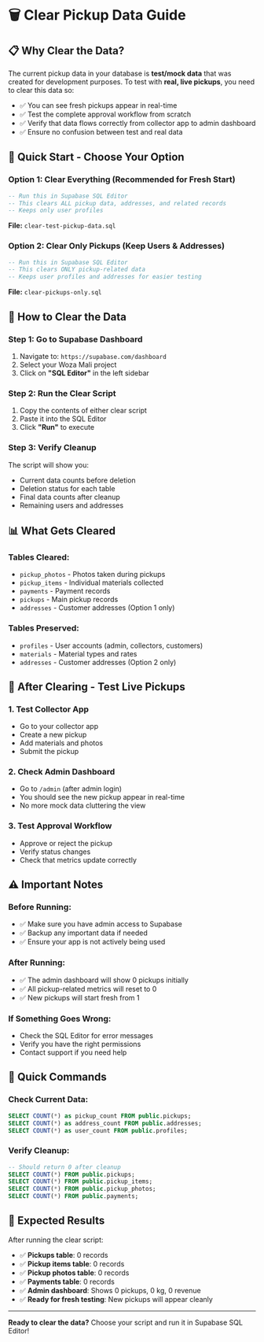 # 🗑️ **Clear Pickup Data Guide**

## 📋 **Why Clear the Data?**

The current pickup data in your database is **test/mock data** that was created for development purposes. To test with **real, live pickups**, you need to clear this data so:

- ✅ You can see fresh pickups appear in real-time
- ✅ Test the complete approval workflow from scratch
- ✅ Verify that data flows correctly from collector app to admin dashboard
- ✅ Ensure no confusion between test and real data

## 🚀 **Quick Start - Choose Your Option**

### **Option 1: Clear Everything (Recommended for Fresh Start)**
```sql
-- Run this in Supabase SQL Editor
-- This clears ALL pickup data, addresses, and related records
-- Keeps only user profiles
```

**File:** `clear-test-pickup-data.sql`

### **Option 2: Clear Only Pickups (Keep Users & Addresses)**
```sql
-- Run this in Supabase SQL Editor
-- This clears ONLY pickup-related data
-- Keeps user profiles and addresses for easier testing
```

**File:** `clear-pickups-only.sql`

## 🔧 **How to Clear the Data**

### **Step 1: Go to Supabase Dashboard**
1. Navigate to: `https://supabase.com/dashboard`
2. Select your Woza Mali project
3. Click on **"SQL Editor"** in the left sidebar

### **Step 2: Run the Clear Script**
1. Copy the contents of either clear script
2. Paste it into the SQL Editor
3. Click **"Run"** to execute

### **Step 3: Verify Cleanup**
The script will show you:
- Current data counts before deletion
- Deletion status for each table
- Final data counts after cleanup
- Remaining users and addresses

## 📊 **What Gets Cleared**

### **Tables Cleared:**
- `pickup_photos` - Photos taken during pickups
- `pickup_items` - Individual materials collected
- `payments` - Payment records
- `pickups` - Main pickup records
- `addresses` - Customer addresses (Option 1 only)

### **Tables Preserved:**
- `profiles` - User accounts (admin, collectors, customers)
- `materials` - Material types and rates
- `addresses` - Customer addresses (Option 2 only)

## 🧪 **After Clearing - Test Live Pickups**

### **1. Test Collector App**
- Go to your collector app
- Create a new pickup
- Add materials and photos
- Submit the pickup

### **2. Check Admin Dashboard**
- Go to `/admin` (after admin login)
- You should see the new pickup appear in real-time
- No more mock data cluttering the view

### **3. Test Approval Workflow**
- Approve or reject the pickup
- Verify status changes
- Check that metrics update correctly

## ⚠️ **Important Notes**

### **Before Running:**
- ✅ Make sure you have admin access to Supabase
- ✅ Backup any important data if needed
- ✅ Ensure your app is not actively being used

### **After Running:**
- ✅ The admin dashboard will show 0 pickups initially
- ✅ All pickup-related metrics will reset to 0
- ✅ New pickups will start fresh from 1

### **If Something Goes Wrong:**
- Check the SQL Editor for error messages
- Verify you have the right permissions
- Contact support if you need help

## 🔄 **Quick Commands**

### **Check Current Data:**
```sql
SELECT COUNT(*) as pickup_count FROM public.pickups;
SELECT COUNT(*) as address_count FROM public.addresses;
SELECT COUNT(*) as user_count FROM public.profiles;
```

### **Verify Cleanup:**
```sql
-- Should return 0 after cleanup
SELECT COUNT(*) FROM public.pickups;
SELECT COUNT(*) FROM public.pickup_items;
SELECT COUNT(*) FROM public.pickup_photos;
SELECT COUNT(*) FROM public.payments;
```

## 🎯 **Expected Results**

After running the clear script:

- ✅ **Pickups table**: 0 records
- ✅ **Pickup items table**: 0 records  
- ✅ **Pickup photos table**: 0 records
- ✅ **Payments table**: 0 records
- ✅ **Admin dashboard**: Shows 0 pickups, 0 kg, 0 revenue
- ✅ **Ready for fresh testing**: New pickups will appear cleanly

---

**Ready to clear the data?** Choose your script and run it in Supabase SQL Editor!
